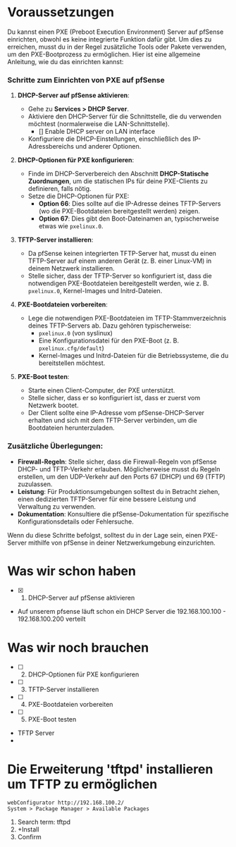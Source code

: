 # Voraussetzungen

Du kannst einen PXE (Preboot Execution Environment) Server auf pfSense einrichten, obwohl es keine integrierte Funktion dafür gibt. Um dies zu erreichen, musst du in der Regel zusätzliche Tools oder Pakete verwenden, um den PXE-Bootprozess zu ermöglichen. Hier ist eine allgemeine Anleitung, wie du das einrichten kannst:

### Schritte zum Einrichten von PXE auf pfSense

1. **DHCP-Server auf pfSense aktivieren**:
   - Gehe zu **Services > DHCP Server**.
   - Aktiviere den DHCP-Server für die Schnittstelle, die du verwenden möchtest (normalerweise die LAN-Schnittstelle).
      - [] Enable DHCP server on LAN interface
   - Konfiguriere die DHCP-Einstellungen, einschließlich des IP-Adressbereichs und anderer Optionen.

2. **DHCP-Optionen für PXE konfigurieren**:
   - Finde im DHCP-Serverbereich den Abschnitt **DHCP-Statische Zuordnungen**, um die statischen IPs für deine PXE-Clients zu definieren, falls nötig.
   - Setze die DHCP-Optionen für PXE:
     - **Option 66**: Dies sollte auf die IP-Adresse deines TFTP-Servers (wo die PXE-Bootdateien bereitgestellt werden) zeigen.
     - **Option 67**: Dies gibt den Boot-Dateinamen an, typischerweise etwas wie `pxelinux.0`.

3. **TFTP-Server installieren**:
   - Da pfSense keinen integrierten TFTP-Server hat, musst du einen TFTP-Server auf einem anderen Gerät (z. B. einer Linux-VM) in deinem Netzwerk installieren.
   - Stelle sicher, dass der TFTP-Server so konfiguriert ist, dass die notwendigen PXE-Bootdateien bereitgestellt werden, wie z. B. `pxelinux.0`, Kernel-Images und Initrd-Dateien.

4. **PXE-Bootdateien vorbereiten**:
   - Lege die notwendigen PXE-Bootdateien im TFTP-Stammverzeichnis deines TFTP-Servers ab. Dazu gehören typischerweise:
     - `pxelinux.0` (von syslinux)
     - Eine Konfigurationsdatei für den PXE-Boot (z. B. `pxelinux.cfg/default`)
     - Kernel-Images und Initrd-Dateien für die Betriebssysteme, die du bereitstellen möchtest.

5. **PXE-Boot testen**:
   - Starte einen Client-Computer, der PXE unterstützt.
   - Stelle sicher, dass er so konfiguriert ist, dass er zuerst vom Netzwerk bootet.
   - Der Client sollte eine IP-Adresse vom pfSense-DHCP-Server erhalten und sich mit dem TFTP-Server verbinden, um die Bootdateien herunterzuladen.

### Zusätzliche Überlegungen:
- **Firewall-Regeln**: Stelle sicher, dass die Firewall-Regeln von pfSense DHCP- und TFTP-Verkehr erlauben. Möglicherweise musst du Regeln erstellen, um den UDP-Verkehr auf den Ports 67 (DHCP) und 69 (TFTP) zuzulassen.
- **Leistung**: Für Produktionsumgebungen solltest du in Betracht ziehen, einen dedizierten TFTP-Server für eine bessere Leistung und Verwaltung zu verwenden.
- **Dokumentation**: Konsultiere die pfSense-Dokumentation für spezifische Konfigurationsdetails oder Fehlersuche.

Wenn du diese Schritte befolgst, solltest du in der Lage sein, einen PXE-Server mithilfe von pfSense in deiner Netzwerkumgebung einzurichten.

# Was wir schon haben

- [x] 1. DHCP-Server auf pfSense aktivieren

* Auf unserem pfsense läuft schon ein DHCP Server die 192.168.100.100 - 192.168.100.200 verteilt

# Was wir noch brauchen

- [ ] 2. DHCP-Optionen für PXE konfigurieren
- [ ] 3. TFTP-Server installieren
- [ ] 4. PXE-Bootdateien vorbereiten
- [ ] 5. PXE-Boot testen

* TFTP Server
* 


# Die Erweiterung 'tftpd' installieren um TFTP zu ermöglichen

```plaintext
webConfigurator http://192.168.100.2/
System > Package Manager > Available Packages
```

1. Search term: tftpd
2. +Install
3. Confirm
